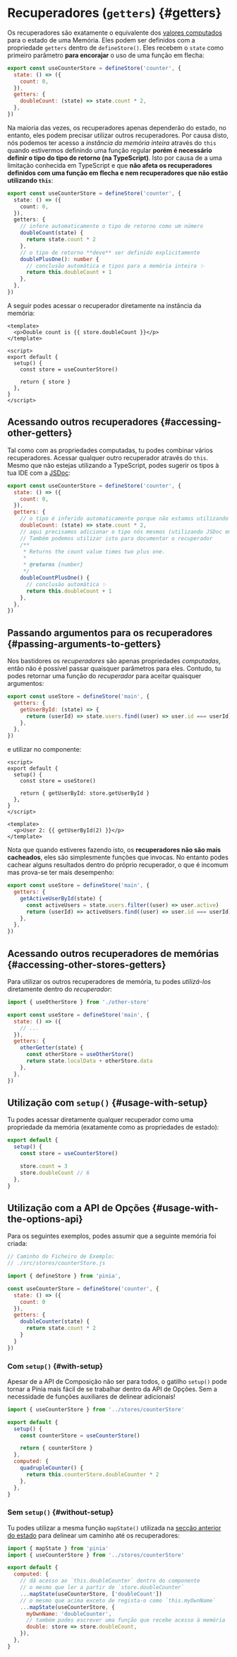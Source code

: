 # Recuperadores (`getters`) {#getters}

Os recuperadores são exatamente o equivalente dos [valores computados](https://v3.vuejs.org/guide/reactivity-computed-watchers.html#computed-values) para o estado de uma Memória. Eles podem ser definidos com a propriedade `getters` dentro de `defineStore()`. Eles recebem o `state` como primeiro parâmetro **para encorajar** o uso de uma função em flecha:

```js
export const useCounterStore = defineStore('counter', {
  state: () => ({
    count: 0,
  }),
  getters: {
    doubleCount: (state) => state.count * 2,
  },
})
```

Na maioria das vezes, os recuperadores apenas dependerão do estado, no entanto, eles podem precisar utilizar outros recuperadores. Por causa disto, nós podemos ter acesso a _instância da memória inteira_ através do `this` quando estivermos definindo uma função regular **porém é necessário definir o tipo do tipo de retorno (na TypeScript)**. Isto por causa de a uma limitação conhecida em TypeScript e que **não afeta os recuperadores definidos com uma função em flecha e nem recuperadores que não estão utilizando `this`**:

```ts
export const useCounterStore = defineStore('counter', {
  state: () => ({
    count: 0,
  }),
  getters: {
    // infere automaticamente o tipo de retorno como um número
    doubleCount(state) {
      return state.count * 2
    },
    // o tipo de retorno **deve** ser definido explicitamente
    doublePlusOne(): number {
      // conclusão automática e tipos para a memória inteira ✨
      return this.doubleCount + 1
    },
  },
})
```

A seguir podes acessar o recuperador diretamente na instância da memória:

```vue
<template>
  <p>Double count is {{ store.doubleCount }}</p>
</template>

<script>
export default {
  setup() {
    const store = useCounterStore()

    return { store }
  },
}
</script>
```

## Acessando outros recuperadores {#accessing-other-getters}

Tal como com as propriedades computadas, tu podes combinar vários recuperadores. Acessar qualquer outro recuperador através do `this`. Mesmo que não estejas utilizando a TypeScript, podes sugerir os tipos à tua IDE com a [JSDoc](https://jsdoc.app/tags-returns.html):

```js
export const useCounterStore = defineStore('counter', {
  state: () => ({
    count: 0,
  }),
  getters: {
    // o tipo é inferido automaticamente porque não estamos utilizando o `this`
    doubleCount: (state) => state.count * 2,
    // aqui precisamos adicionar o tipo nós mesmos (utilizando JSDoc em JavaScript).
    // Também podemos utilizar isto para documentar o recuperador
    /**
     * Returns the count value times two plus one.
     *
     * @returns {number}
     */
    doubleCountPlusOne() {
      // conclusão automática ✨
      return this.doubleCount + 1
    },
  },
})
```

## Passando argumentos para os recuperadores {#passing-arguments-to-getters}

Nos bastidores os _recuperadores_ são apenas propriedades _computadas_, então não é possível passar quaisquer parâmetros para eles. Contudo, tu podes retornar uma função do _recuperador_ para aceitar quaisquer argumentos:

```js
export const useStore = defineStore('main', {
  getters: {
    getUserById: (state) => {
      return (userId) => state.users.find((user) => user.id === userId)
    },
  },
})
```

e utilizar no componente:

```vue
<script>
export default {
  setup() {
    const store = useStore()

    return { getUserById: store.getUserById }
  },
}
</script>

<template>
  <p>User 2: {{ getUserById(2) }}</p>
</template>
```

Nota que quando estiveres fazendo isto, os **recuperadores não são mais cacheados**, eles são simplesmente funções que invocas. No entanto podes cachear alguns resultados dentro do próprio recuperador, o que é incomum mas prova-se ter mais desempenho:

```js
export const useStore = defineStore('main', {
  getters: {
    getActiveUserById(state) {
      const activeUsers = state.users.filter((user) => user.active)
      return (userId) => activeUsers.find((user) => user.id === userId)
    },
  },
})
```

## Acessando outros recuperadores de memórias {#accessing-other-stores-getters}

Para utilizar os outros recuperadores de memória, tu podes _utilizá-los_ diretamente dentro do _recuperador_:

```js
import { useOtherStore } from './other-store'

export const useStore = defineStore('main', {
  state: () => ({
    // ...
  }),
  getters: {
    otherGetter(state) {
      const otherStore = useOtherStore()
      return state.localData + otherStore.data
    },
  },
})
```

## Utilização com `setup()` {#usage-with-setup}

Tu podes acessar diretamente qualquer recuperador como uma propriedade da memória (exatamente como as propriedades de estado):

```js
export default {
  setup() {
    const store = useCounterStore()

    store.count = 3
    store.doubleCount // 6
  },
}
```

## Utilização com a API de Opções {#usage-with-the-options-api}

Para os seguintes exemplos, podes assumir que a seguinte memória foi criada:

```js
// Caminho do Ficheiro de Exemplo:
// ./src/stores/counterStore.js

import { defineStore } from 'pinia',

const useCounterStore = defineStore('counter', {
  state: () => ({
    count: 0
  }),
  getters: {
    doubleCounter(state) {
      return state.count * 2
    }
  }
})
```

### Com `setup()` {#with-setup}

Apesar de a API de Composição não ser para todos, o gatilho `setup()` pode tornar a Pinia mais fácil de se trabalhar dentro da API de Opções. Sem a necessidade de funções auxiliares de delinear adicionais!

```js
import { useCounterStore } from '../stores/counterStore'

export default {
  setup() {
    const counterStore = useCounterStore()

    return { counterStore }
  },
  computed: {
    quadrupleCounter() {
      return this.counterStore.doubleCounter * 2
    },
  },
}
```

### Sem `setup()` {#without-setup}

Tu podes utilizar a mesma função `mapState()` utilizada na [secção anterior do estado](./state.md#utilização-com-a-api-de-opções) para delinear um caminho até os recuperadores:

```js
import { mapState } from 'pinia'
import { useCounterStore } from '../stores/counterStore'

export default {
  computed: {
    // dá acesso ao `this.doubleCounter` dentro do componente
    // o mesmo que ler a partir de `store.doubleCounter`
    ...mapState(useCounterStore, ['doubleCount'])
    // o mesmo que acima exceto de regista-o como `this.myOwnName`
    ...mapState(useCounterStore, {
      myOwnName: 'doubleCounter',
      // também podes escrever uma função que recebe acesso à memória
      double: store => store.doubleCount,
    }),
  },
}
```
